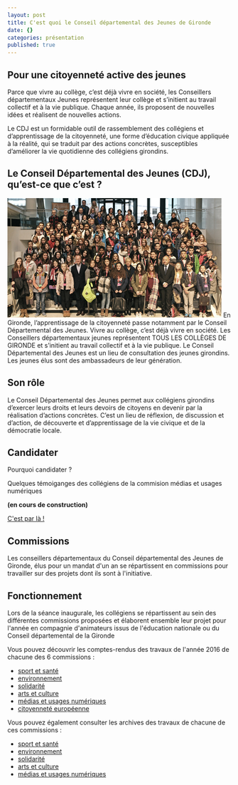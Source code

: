 ```yaml
---
layout: post
title: C'est quoi le Conseil départemental des Jeunes de Gironde
date: {}
categories: présentation
published: true
---
```


## Pour une citoyenneté active des jeunes

Parce que vivre au collège, c’est déjà vivre en société, les Conseillers départementaux Jeunes représentent leur collège et s’initient au travail collectif et à la vie publique. Chaque année, ils proposent de nouvelles idées et réalisent de nouvelles actions.

Le CDJ est un formidable outil de rassemblement des collégiens et d’apprentissage de la citoyenneté, une forme d’éducation civique appliquée à la réalité, qui se traduit par des actions concrètes, susceptibles d’améliorer la vie quotidienne des collégiens girondins.

## Le Conseil Départemental des Jeunes (CDJ), qu’est-ce que c’est ?
![photo des conseillers jeunes](../images/vignette-cdj-2015.jpg)
En Gironde, l’apprentissage de la citoyenneté passe notamment par le Conseil Départemental des Jeunes. Vivre au collège, c’est déjà vivre en société. Les Conseillers départementaux jeunes représentent TOUS LES COLLÈGES DE GIRONDE et s’initient au travail collectif et à la vie publique. Le Conseil Départemental des Jeunes est un lieu de consultation des jeunes girondins. Les jeunes élus sont des ambassadeurs de leur génération.

## Son rôle

Le Conseil Départemental des Jeunes permet aux collégiens girondins d’exercer leurs droits et leurs devoirs de citoyens en devenir par la réalisation d’actions concrètes.
C’est un lieu de réflexion, de discussion et d’action, de découverte et d’apprentissage de la vie civique et de la démocratie locale.

## Candidater
Pourquoi candidater ?

Quelques témoiganges des collégiens de la commision médias et usages numériques

**(en cours de construction)**


[C'est par là !](./electionCDJ.html)

## Commissions

Les conseillers départementaux du Conseil départemental des Jeunes de Gironde, élus pour un mandat d'un an se répartissent en commissions pour travailler sur des projets dont ils sont à l'initiative.

## Fonctionnement

Lors de la séance inaugurale, les collégiens se répartissent au sein des différentes commissions proposées et élaborent ensemble leur projet pour l'année en compagnie d'animateurs issus de l'éducation nationale ou du Conseil départemental de la Gironde

Vous pouvez découvrir les comptes-rendus des travaux de l'année 2016 de chacune des 6 commissions : 

* [sport et santé](sports-sante/)
* [environnement](environnement-developpementDurable/)
* [solidarité](solidarite/)
* [arts et culture](art-culture-citoyennete/)
* [médias et usages numériques](media-usages-numerique/)
* [citoyenneté européenne](citoyennete/)

Vous pouvez également consulter les archives des travaux de chacune de ces commissions :

* [sport et santé](sports-sante/archives/)
* [environnement](environnement-developpementDurable/archives/)
* [solidarité](solidarite/archives/)
* [arts et culture](art-culture-citoyennete/archives/)
* [médias et usages numériques](media-usages-numerique/archives/)
